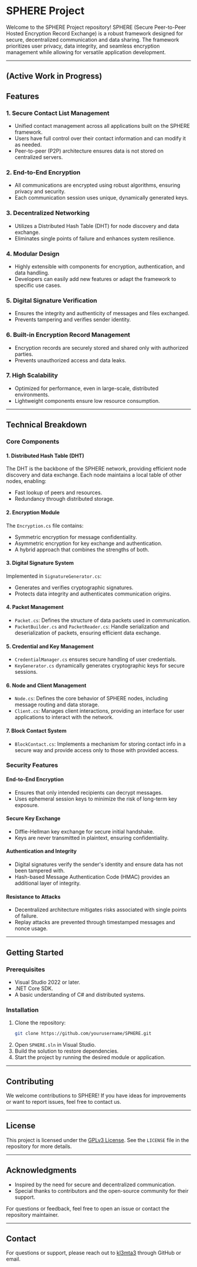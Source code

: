 # SPHERE Project

Welcome to the SPHERE Project repository! SPHERE (Secure Peer-to-Peer Hosted Encryption Record Exchange) is a robust framework designed for secure, decentralized communication and data sharing. The framework prioritizes user privacy, data integrity, and seamless encryption management while allowing for versatile application development.

---
## (Active Work in Progress)

## Features

### 1. **Secure Contact List Management**
- Unified contact management across all applications built on the SPHERE framework.
- Users have full control over their contact information and can modify it as needed.
- Peer-to-peer (P2P) architecture ensures data is not stored on centralized servers.

### 2. **End-to-End Encryption**
- All communications are encrypted using robust algorithms, ensuring privacy and security.
- Each communication session uses unique, dynamically generated keys.

### 3. **Decentralized Networking**
- Utilizes a Distributed Hash Table (DHT) for node discovery and data exchange.
- Eliminates single points of failure and enhances system resilience.

### 4. **Modular Design**
- Highly extensible with components for encryption, authentication, and data handling.
- Developers can easily add new features or adapt the framework to specific use cases.

### 5. **Digital Signature Verification**
- Ensures the integrity and authenticity of messages and files exchanged.
- Prevents tampering and verifies sender identity.

### 6. **Built-in Encryption Record Management**
- Encryption records are securely stored and shared only with authorized parties.
- Prevents unauthorized access and data leaks.

### 7. **High Scalability**
- Optimized for performance, even in large-scale, distributed environments.
- Lightweight components ensure low resource consumption.

---

## Technical Breakdown

### Core Components

#### 1. **Distributed Hash Table (DHT)**
The DHT is the backbone of the SPHERE network, providing efficient node discovery and data exchange. Each node maintains a local table of other nodes, enabling:
- Fast lookup of peers and resources.
- Redundancy through distributed storage.

#### 2. **Encryption Module**
The `Encryption.cs` file contains:
- Symmetric encryption for message confidentiality.
- Asymmetric encryption for key exchange and authentication.
- A hybrid approach that combines the strengths of both.

#### 3. **Digital Signature System**
Implemented in `SignatureGenerator.cs`:
- Generates and verifies cryptographic signatures.
- Protects data integrity and authenticates communication origins.

#### 4. **Packet Management**
- `Packet.cs`: Defines the structure of data packets used in communication.
- `PacketBuilder.cs` and `PacketReader.cs`: Handle serialization and deserialization of packets, ensuring efficient data exchange.

#### 5. **Credential and Key Management**
- `CredentialManager.cs` ensures secure handling of user credentials.
- `KeyGenerator.cs` dynamically generates cryptographic keys for secure sessions.

#### 6. **Node and Client Management**
- `Node.cs`: Defines the core behavior of SPHERE nodes, including message routing and data storage.
- `Client.cs`: Manages client interactions, providing an interface for user applications to interact with the network.

#### 7. **Block Contact System**
- `BlockContact.cs`: Implements a mechanism for storing contact info in a secure way and provide access only to those with provided access.

### Security Features

#### End-to-End Encryption
- Ensures that only intended recipients can decrypt messages.
- Uses ephemeral session keys to minimize the risk of long-term key exposure.

#### Secure Key Exchange
- Diffie-Hellman key exchange for secure initial handshake.
- Keys are never transmitted in plaintext, ensuring confidentiality.

#### Authentication and Integrity
- Digital signatures verify the sender's identity and ensure data has not been tampered with.
- Hash-based Message Authentication Code (HMAC) provides an additional layer of integrity.

#### Resistance to Attacks
- Decentralized architecture mitigates risks associated with single points of failure.
- Replay attacks are prevented through timestamped messages and nonce usage.

---

## Getting Started

### Prerequisites
- Visual Studio 2022 or later.
- .NET Core SDK.
- A basic understanding of C# and distributed systems.

### Installation
1. Clone the repository:
   ```bash
   git clone https://github.com/yourusername/SPHERE.git
   ```
2. Open `SPHERE.sln` in Visual Studio.
3. Build the solution to restore dependencies.
4. Start the project by running the desired module or application.

---

## Contributing
We welcome contributions to SPHERE! If you have ideas for improvements or want to report issues, feel free to contact us. 

---


## License
This project is licensed under the [GPLv3 License](LICENSE). See the `LICENSE` file in the repository for more details.

---

## Acknowledgments
- Inspired by the need for secure and decentralized communication.
- Special thanks to contributors and the open-source community for their support.

For questions or feedback, feel free to open an issue or contact the repository maintainer.

---

## Contact
For questions or support, please reach out to [kl3mta3](https://github.com/kl3mta3) through GitHub or email.



